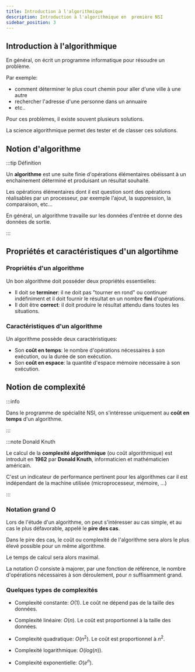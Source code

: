 ```yaml
---
title: Introduction à l'algorithmique
description: Introduction à l'algorithmique en  première NSI
sidebar_position: 3
---
```


## Introduction à l'algorithmique

En général, on écrit un programme informatique pour résoudre un problème.

Par exemple:

- comment déterminer le plus court chemin pour aller d'une ville à une autre
- rechercher l'adresse d'une personne dans un annuaire
- etc..

Pour ces problèmes, il existe souvent plusieurs solutions.

La science algorithmique permet des tester et de classer ces solutions.

## Notion d'algorithme

:::tip Définition

Un **algorithme** est une suite finie d'opérations élémentaires obéissant à un enchainement déterminé et produisant un résultat souhaité.

Les opérations élémentaires dont il est question sont des opérations réalisables par un processeur, par exemple l'ajout, la suppression, la comparaison, etc...

En général, un algorithme travaille sur les données d'entrée et donne des données de sortie.

:::

## Propriétés et caractéristiques d'un algortihme

### Propriétés d'un algorithme

Un bon algorithme doit posséder deux propriétés essentielles:

- Il doit se **terminer**: il ne doit pas "tourner en rond" ou continuer indéfiniment et il doit fournir le résultat en un nombre **fini** d'opérations.
- Il doit être **correct**: il doit produire le résultat attendu dans toutes les situations.

### Caractéristiques d'un algorithme

Un algorithme possède deux caractéristiques:

- Son **coût en temps**: le nombre d'opérations nécessaires à son exécution, ou la durée de son exécution.
- Son **coût en espace**: la quantité d'espace mémoire nécessaire à son exécution.

## Notion de complexité

:::info

Dans le programme de spécialité NSI, on s'intéresse uniquement au **coût en temps** d'un algorithme.

:::

:::note Donald Knuth

Le calcul de la **complexité algorithmique** (ou coût algorithmique) est introduit en **1962** par **Donald Knuth**, informaticien et mathématicien américain.

C'est un indicateur de performance pertinent pour les algorithmes car il est indépendant de la machine utilisée (microprocesseur, mémoire, ...)

:::

### Notation grand O

Lors de l'étude d'un algorithme, on peut s'intéresser au cas simple, et au cas le plus défavorable, appelé le **pire des cas**.

Dans le pire des cas, le coût ou complexité de l'algorithme sera alors le plus élevé possible pour un même algorithme.

Le temps de calcul sera alors maximal.

La notation $O$ consiste à majorer, par une fonction de référence, le nombre d'opérations nécessaires à son déroulement, pour $n$ suffisamment grand.

### Quelques types de complexités

- Complexité constante: $O(1)$. Le coût ne dépend pas de la taille des données.

- Complexité linéaire: $O(n)$. Le coût est proportionnel à la taille des données.

- Complexité quadratique: $O(n^2)$. Le coût est proportionnel à $n^2$.

- Complexité logarithmique: $O(log(n))$.

- Complexité exponentielle: $O(e^n)$.
